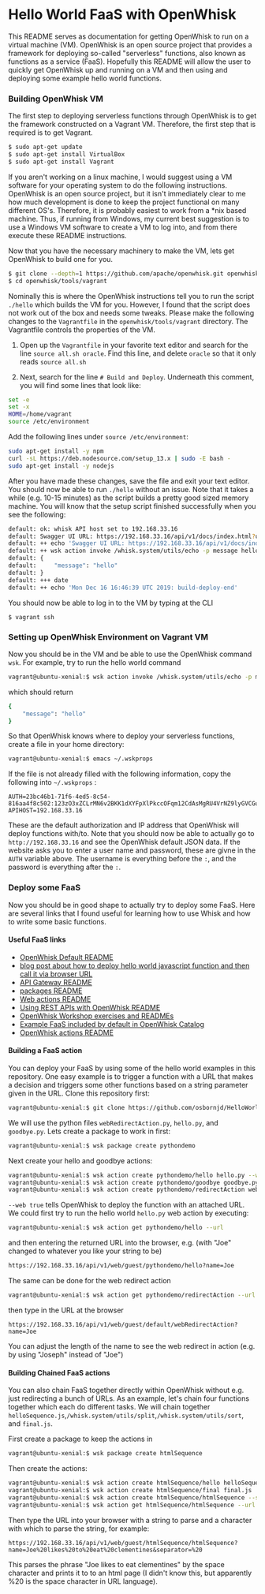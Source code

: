 # Hello World FaaS with OpenWhisk

This README serves as documentation for getting OpenWhisk to run on a virtual machine (VM). OpenWhisk is an open source project that provides a framework for deploying so-called "serverless" functions, also known as functions as a service (FaaS). Hopefully this README will allow the user to quickly get OpenWhisk up and running on a VM and then using and deploying some example hello world functions.


### Building OpenWhisk VM

The first step to deploying serverless functions through OpenWhisk is to get the framework constructed on a Vagrant VM. Therefore, the first step that is required is to get Vagrant.

```bash
$ sudo apt-get update
$ sudo apt-get install VirtualBox
$ sudo apt-get install Vagrant
```

If you aren't working on a linux machine, I would suggest using a VM software for your operating system to do the following instructions. OpenWhisk is an open source project, but it isn't immediately clear to me how much development is done to keep the project functional on many different OS's. Therefore, it is probably easiest to work from a *nix based machine. Thus, if running from Windows, my current best suggestion is to use a Windows VM software to create a VM to log into, and from there execute these README instructions.

Now that you have the necessary machinery to make the VM, lets get OpenWhisk to build one for you.

```bash
$ git clone --depth=1 https://github.com/apache/openwhisk.git openwhisk
$ cd openwhisk/tools/vagrant
```

Nominally this is where the OpenWhisk instructions tell you to run the script `./hello` which builds the VM for you. However, I found that the script does not work out of the box and needs some tweaks. Please make the following changes to the `Vagrantfile` in the `openwhisk/tools/vagrant` directory. The Vagrantfile controls the properties of the VM.

1. Open up the `Vagrantfile` in your favorite text editor and search for the line `source all.sh oracle`. Find this line, and delete `oracle` so that it only reads `source all.sh`

2. Next, search for the line `# Build and Deploy`. Underneath this comment, you will find some lines that look like:
```bash
set -e
set -x
HOME=/home/vagrant
source /etc/environment
```
Add the following lines under `source /etc/environment`:
```bash
sudo apt-get install -y npm
curl -sL https://deb.nodesource.com/setup_13.x | sudo -E bash -
sudo apt-get install -y nodejs
```



After you have made these changes, save the file and exit your text editor. You should now be able to run `./hello` without an issue. Note that it takes a while (e.g. 10-15 minutes) as the script builds a pretty good sized memory machine. You will know that the setup script finished successfully when you see the following:

```bash
default: ok: whisk API host set to 192.168.33.16
default: Swagger UI URL: https://192.168.33.16/api/v1/docs/index.html?url=/api/v1/api-docs
default: ++ echo 'Swagger UI URL: https://192.168.33.16/api/v1/docs/index.html?url=/api/v1/api-docs'
default: ++ wsk action invoke /whisk.system/utils/echo -p message hello --result
default: {
default:     "message": "hello"
default: }
default: +++ date
default: ++ echo 'Mon Dec 16 16:46:39 UTC 2019: build-deploy-end'
```

You should now be able to log in to the VM by typing at the CLI
```
$ vagrant ssh
```

### Setting up OpenWhisk Environment on Vagrant VM

Now you should be in the VM and be able to use the OpenWhisk command `wsk`. For example, try to run the hello world command

```bash
vagrant@ubuntu-xenial:$ wsk action invoke /whisk.system/utils/echo -p message hello --result
```
which should return

```bash
{
    "message": "hello"
}
```

So that OpenWhisk knows where to deploy your serverless functions, create a file in your home directory:

```bash
vagrant@ubuntu-xenial:$ emacs ~/.wskprops
```

If the file is not already filled with the following information, copy the following into `~/.wskprops` :

```
AUTH=23bc46b1-71f6-4ed5-8c54-816aa4f8c502:123zO3xZCLrMN6v2BKK1dXYFpXlPkccOFqm12CdAsMgRU4VrNZ9lyGVCGuMDGIwP
APIHOST=192.168.33.16
```

These are the default authorization and IP address that OpenWhisk will deploy functions with/to. Note that you should now be able to actually go to `http://192.168.33.16` and see the OpenWhisk default JSON data. If the website asks you to enter a user name and password, these are givne in the `AUTH` variable above. The username is everything before the `:`, and the password is everything after the `:`.



### Deploy some FaaS

Now you should be in good shape to actually try to deploy some FaaS. Here are several links that I found useful for learning how to use Whisk and how to write some basic functions.

#### Useful FaaS links
- [OpenWhisk Default README](https://github.com/apache/openwhisk/blob/master/README.md)
- [blog post about how to deploy hello world javascript function and then call it via browser URL](https://horeaporutiu.com/blog/openwhisk-web-actions-and-rest-api-calls/)
- [API Gateway README](https://github.com/apache/openwhisk/blob/master/docs/apigateway.md)
- [packages README](https://github.com/apache/openwhisk/blob/master/docs/packages.md)
- [Web actions README](https://github.com/apache/openwhisk/blob/master/docs/webactions.md#web-actions)
- [Using REST APIs with OpenWhisk README](https://github.com/apache/openwhisk/blob/master/docs/rest_api.md)
- [OpenWhisk Workshop exercises and READMEs](https://github.com/apache/openwhisk-workshop/tree/master/exercises)
- [Example FaaS included by default in OpenWhisk Catalog](https://github.com/apache/openwhisk-catalog/tree/master/packages/utils)
- [OpenWhisk actions README](https://github.com/apache/openwhisk/blob/master/docs/actions.md)


#### Building a FaaS action

You can deploy your FaaS by using some of the hello world examples in this repository. One easy example is to trigger a function with a URL that makes a decision and triggers some other functions based on a string parameter given in the URL. Clone this repository first:

```bash
vagrant@ubuntu-xenial:$ git clone https://github.com/osbornjd/HelloWorldOpenWhisk.git
```

We will use the python files `webRedirectAction.py`, `hello.py`, and `goodbye.py`. Lets create a package to work in first:
```bash
vagrant@ubuntu-xenial:$ wsk package create pythondemo
```
Next create your hello and goodbye actions:

```bash
vagrant@ubuntu-xenial:$ wsk action create pythondemo/hello hello.py --web true
vagrant@ubuntu-xenial:$ wsk action create pythondemo/goodbye goodbye.py --web true
vagrant@ubuntu-xenial:$ wsk action create pythondemo/redirectAction webRedirectAction.py --web true
```

`--web true` tells OpenWhisk to deploy the function with an attached URL. We could first try to run the hello world `hello.py` web action by executing:

```bash
vagrant@ubuntu-xenial:$ wsk action get pythondemo/hello --url
```

and then entering the returned URL into the browser, e.g. (with "Joe" changed to whatever you like your string to be)

```bash
https://192.168.33.16/api/v1/web/guest/pythondemo/hello?name=Joe
```

The same can be done for the web redirect action

```bash
vagrant@ubuntu-xenial:$ wsk action get pythondemo/redirectAction --url
```

then type in the URL at the browser

```
https://192.168.33.16/api/v1/web/guest/default/webRedirectAction?name=Joe
```

You can adjust the length of the name to see the web redirect in action (e.g. by using "Joseph" instead of "Joe")


#### Building Chained FaaS actions

You can also chain FaaS together directly within OpenWhisk without e.g. just redirecting a bunch of URLs. As an example, let's chain four functions together which each do different tasks. We will chain together `helloSequence.js`,`/whisk.system/utils/split`,`/whisk.system/utils/sort`, and `final.js`.

First create a package to keep the actions in

```bash
vagrant@ubuntu-xenial:$ wsk package create htmlSequence
```


Then create the actions:

```bash
vagrant@ubuntu-xenial:$ wsk action create htmlSequence/hello helloSequence.js
vagrant@ubuntu-xenial:$ wsk action create htmlSequence/final final.js
vagrant@ubuntu-xenial:$ wsk action create htmlSequence/htmlSequence --sequence htmlSequence/hello,/whisk.system/utils/split,/whisk.system/utils/sort,htmlSequence/final --web true
vagrant@ubuntu-xenial:$ wsk action get htmlSequence/htmlSequence --url
```
Then type the URL into your browser with a string to parse and a character with which to parse the string, for example:

```
https://192.168.33.16/api/v1/web/guest/htmlSequence/htmlSequence?name=Joe%20likes%20to%20eat%20clementines&separator=%20
```
This parses the phrase "Joe likes to eat clementines" by the space character and prints it to to an html page (I didn't know this, but apparently %20 is the space character in URL language).
